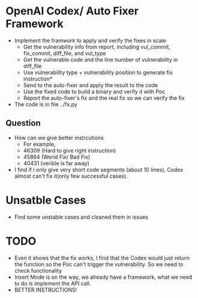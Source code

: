 # OpenAI Codex/ Auto Fixer Framework
- Implement the framwork to apply and verify the fixes in scale
    - Get the vulnerability info from report, including vul_commit, fix_commit, diff_file, and vul_type
    - Get the vulnerable code and the line number of vulnerability in diff_file 
    - Use vulnerability type + vulnerability position to generate fix instruction*
    - Send to the auto-fixer and apply the result to the code
    - Use the fixed code to build a binary and verify it with Poc
    - Report the auto-fixer's fix and the real fix so we can verify the fix
- The code is in file ../fx.py

## Question
- How can we give better instrcutions
    - For example,  
    - 46309 (Hard to give right instruction)
    - 45884 (Werid Fix/ Bad Fix)
    - 40431 (verible is far away)
- I find if I only give very short code segments (about 10 lines), Codex almost can't fix it(only few successful cases).

# Unsatble Cases
- Find some unstable cases and cleaned them in issues

# TODO
- Even it shows that the fix works, I find that the Codex would just return the function so the Poc can't trigger the vulnerability. So we need to check functionality
- Insert Mode is on the way, we already have a framework, what we need to do is implement the API call.
- BETTER INSTRUCTIONS!